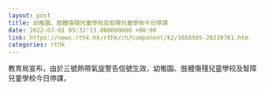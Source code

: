 ```yaml
---
layout: post
title: 幼稚園、肢體傷殘兒童學校及智障兒童學校今日停課
date: 2022-07-01 05:32:13.000000000 +08:00
link: https://news.rthk.hk/rthk/ch/component/k2/1655565-20220701.htm
categories: rthk
---
```


教育局宣布，由於三號熱帶氣旋警告信號生效，幼稚園、肢體傷殘兒童學校及智障兒童學校今日停課。
